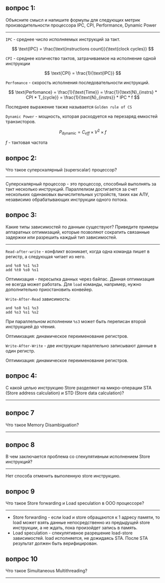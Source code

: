 ## вопрос 1:

Объясните смысл и напишите формулы для следующих метрик производительности процессора IPC, CPI, Performance, Dynamic Power

---

`IPC` - среднее число исполняемых инструкций за такт.

$$ \text{IPC} = \frac{\text{instructions count}}{\text{clock cycles}} $$

`CPI` - среднее количество тактов, затрачиваемое на исполнение одной инструкции

$$ \text{CPI} = \frac{1}{\text{IPC}} $$

`Perfomance` - скорость исполнения последовательности инструкций.

$$ \text{Perfomance} = \frac{1}{\text{Time}} = \frac{1}{\text{N}_{instrs} * CPI * T_{cycle}} =
\frac{1}{\text{N}_{instrs}} * IPC * f $$

Последнее выражение также называется `Golden rule of CS`

`Dynamic Power` - мощность, которая расходуется на перезаряд емкостей транзисторов.

$$ P_{\text{dynamic}} = C_{eff} \times V^2 \times f $$

$f$ - тактовая частота

## вопрос 2:

Что такое суперскалярный (superscalar) процессор?

---

Суперскалярный процессор - это процессор, способный выполнять за такт несколько инструкций. Параллелизм достигается за счет нескольких одинаковых вычислительных устройств, таких как АЛУ, независимо обрабатывающих инструкции одного потока.

## вопрос 3:

Какие типы зависимостей по данным существуют? Приведите примеры аппаратных оптимизаций, которые позволяют сократить связанные задержки или разрешить каждый тип зависимостей.

---

`Read-after-write` - конфликт возникает, когда одна команда пишет в регистр, а следующая читает из него.

```
and %s0 %s1 %s3
add %t0 %s0 %s1
```

Оптимизация - пересылка данных через байпас. Данная оптимизация не всегда может работать. Для `load` команды, например, нужно дополнительно приостановить конвейер.

`Write-After-Read` зависимость:

```
and %s0 %s1 %s3
add %s3 %s1 %s2
```

При параллельном исполнении `%s3` может быть переписан второй инструкцией до чтения.

Оптимизация: динамическое переименование регистров.

`Write-After-Write` - две инструкции параллельно записывают данные в один регистр.

Оптимизация: динамическое переименование регистров.

## вопрос 4:

С какой целью инструкцию Store разделяют на микро-операции STA (Store address calculation) и STD (Store data calculation)?

---

## вопрос 7

Что такое Memory Disambiguation?

---



## вопрос 8

 В чем заключается проблема со спекулятивным исполнением Store инструкций?

---

Нет способа отменить выполенную store инструкцию.

## вопрос 9

Что такое Store forwarding и Load speculation в OOO процессоре?

---

- Store forwarding - если load и store обращаются к 1 адресу памяти, то load может взять данные непосредственно из предыдущей store инструкции, а не ждать, пока произойдет запись в память.
- Load speculation - спекулятивное разрешение load-store зависимостей. load исполняется, не дожидаясь STA. После STA результат должен быть верифицирован.

## вопрос 10

Что такое Simultaneous Multithreading?

---
